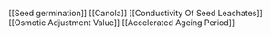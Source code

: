 [[Seed germination]]
[[Canola]]
[[Conductivity Of Seed Leachates]]
[[Osmotic Adjustment Value]]
[[Accelerated Ageing Period]]
